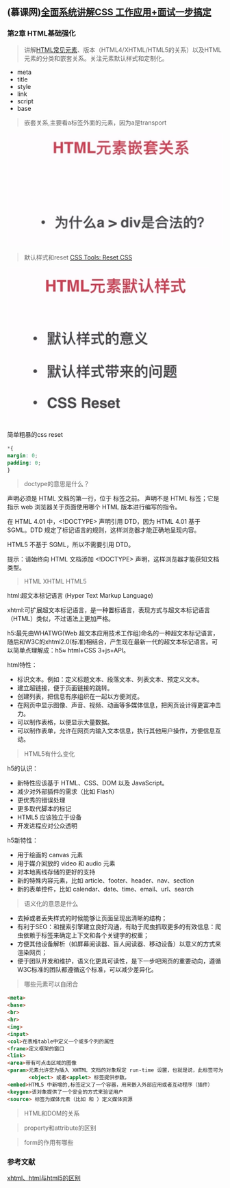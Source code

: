 
## (慕课网)[全面系统讲解CSS 工作应用+面试一步搞定](https://coding.imooc.com/class/chapter/164.html#Anchor)
### 第2章 HTML基础强化
>讲解[HTML常见元素](https://developer.mozilla.org/zh-CN/docs/Web/HTML/Element)、版本（HTML4/XHTML/HTML5的关系）以及HTML元素的分类和嵌套关系。关注元素默认样式和定制化。

- meta
- title
- style
- link
- script
- base

>嵌套关系,主要看a标签外面的元素，因为a是transport

![avatar](../public/css1.png)

> 默认样式和reset
[CSS Tools: Reset CSS](https://meyerweb.com/eric/tools/css/reset/)

![avatar](../public/css2.png)

简单粗暴的css reset
```css
*{
margin: 0;
padding: 0;
}
```

>doctype的意思是什么？
<!DOCTYPE> 声明必须是 HTML 文档的第一行，位于 <html> 标签之前。

<!DOCTYPE> 声明不是 HTML 标签；它是指示 web 浏览器关于页面使用哪个 HTML 版本进行编写的指令。

在 HTML 4.01 中，<!DOCTYPE> 声明引用 DTD，因为 HTML 4.01 基于 SGML。DTD 规定了标记语言的规则，这样浏览器才能正确地呈现内容。

HTML5 不基于 SGML，所以不需要引用 DTD。

提示：请始终向 HTML 文档添加 <!DOCTYPE> 声明，这样浏览器才能获知文档类型。

> HTML XHTML HTML5

html:超文本标记语言 (Hyper Text Markup Language)

xhtml:可扩展超文本标记语言，是一种置标语言，表现方式与超文本标记语言（HTML）类似，不过语法上更加严格。

h5:最先由WHATWG(Web 超文本应用技术工作组)命名的一种超文本标记语言，随后和W3C的xhtml2.0(标准)相结合，产生现在最新一代的超文本标记语言。可以简单点理解成：h5≈ html+CSS 3+js+API。

html特性：

- 标识文本。例如：定义标题文本、段落文本、列表文本、预定义文本。
- 建立超链接，便于页面链接的跳转。
- 创建列表，把信息有序组织在一起以方便浏览。
- 在网页中显示图像、声音、视频、动画等多媒体信息，把网页设计得更富冲击力。
- 可以制作表格，以便显示大量数据。
- 可以制作表单，允许在网页内输入文本信息，执行其他用户操作，方便信息互动。


> HTML5有什么变化

h5的认识：

- 新特性应该基于 HTML、CSS、DOM 以及 JavaScript。
- 减少对外部插件的需求（比如 Flash）
- 更优秀的错误处理
- 更多取代脚本的标记
- HTML5 应该独立于设备
- 开发进程应对公众透明

h5新特性：
- 用于绘画的 canvas 元素
- 用于媒介回放的 video 和 audio 元素
- 对本地离线存储的更好的支持
- 新的特殊内容元素，比如 article、footer、header、nav、section
- 新的表单控件，比如 calendar、date、time、email、url、search
> 语义化的意思是什么

- 去掉或者丢失样式的时候能够让页面呈现出清晰的结构；
- 有利于SEO：和搜索引擎建立良好沟通，有助于爬虫抓取更多的有效信息：爬虫依赖于标签来确定上下文和各个关键字的权重；
- 方便其他设备解析（如屏幕阅读器、盲人阅读器、移动设备）以意义的方式来渲染网页；
- 便于团队开发和维护，语义化更具可读性，是下一步吧网页的重要动向，遵循W3C标准的团队都遵循这个标准，可以减少差异化。
> 哪些元素可以自闭合

```html
<meta>
<base>
<br>
<hr>
<img>
<input>
<col>在表格table中定义一个或多个列的属性
<frame>定义框架的窗口
<link>
<area>带有可点击区域的图像
<param>元素允许您为插入 XHTML 文档的对象规定 run-time 设置，也就是说，此标签可为包含它的 
       <object> 或者<applet> 标签提供参数。 
<embed>HTML5 中新增的,标签定义了一个容器，用来嵌入外部应用或者互动程序（插件）
<keygen>该对象提供了一个安全的方式来验证用户
<source> 标签为媒体元素（比如 和 ）定义媒体资源

```
> HTML和DOM的关系

> property和attribute的区别

> form的作用有哪些


### 参考文献
[xhtml、html与html5的区别](xhtml、html与html5的区别)
